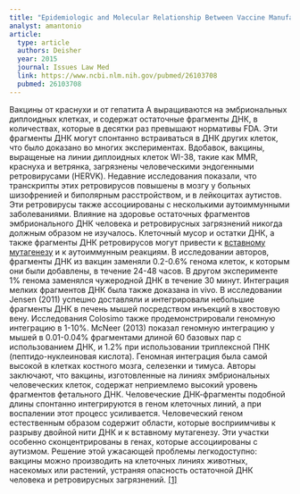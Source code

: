 ```yaml
---
title: "Epidemiologic and Molecular Relationship Between Vaccine Manufacture and Autism Spectrum Disorder Prevalence"
analyst: amantonio
article:
  type: article
  authors: Deisher
  year: 2015
  journal: Issues Law Med
  link: https://www.ncbi.nlm.nih.gov/pubmed/26103708
  pubmed: 26103708
---
```


Вакцины от краснухи и от гепатита А выращиваются на эмбриональных диплоидных клетках, и содержат остаточные фрагменты ДНК, в количествах, которые в десятки раз превышают нормативы FDA. Эти фрагменты ДНК могут спонтанно встраиваться в ДНК других клеток, что было доказано во многих экспериментах.
Вдобавок, вакцины, выращеные на линии диплоидных клеток WI-38, такие как MMR, краснуха и ветрянка, загрязнены человеческими эндогенными ретровирусами (HERVK). Недавние исследования показали, что транскрипты этих ретровирусов повышены в мозгу у больных шизофренией и биполярным расстройством, и в лейкоцитах аутистов. Эти ретровирусы также ассоциированы с несколькими аутоиммунными заболеваниями.
Влияние на здоровье остаточных фрагментов эмбрионального ДНК человека и ретровирусных загрязнений никогда должным образом не изучалось.
Клеточный мусор и остатки ДНК, а также фрагменты ДНК ретровирусов могут привести к [вставному мутагенезу](https://en.wikipedia.org/wiki/Insertional_mutagenesis) и к аутоиммунным реакциям. В исследовании авторов, фрагменты ДНК из вакцин заменяли 0.2-0.6% генома клеток, к которым они были добавлены, в течение 24-48 часов. В другом эксперименте 1% генома заменялся чужеродной ДНК в течение 30 минут.
Интеграция мелких фрагментов ДНК была также доказана in vivo. В исследовании Jensen (2011) успешно доставляли и интегрировали небольшие фрагменты ДНК в печень мышей посредством инъекций в хвостовую вену. Исследования Colosimo также продемонстрировали геномную интеграцию в 1-10%. McNeer (2013) показал геномную интеграцию у мышей в 0.01-0.04% фрагментами длиной 60 базовых пар с использованием ДНК, и 1.2% при использовании триплексной ПНК (пептидо-нуклеиновая кислота). Геномная интеграция была самой высокой в клетках костного мозга, селезенки и тимуса.
Авторы заключают, что вакцины, изготовленные на линиях эмбриональных человеческих клеток, содержат неприемлемо высокий уровень фрагментов фетального ДНК. Человеческие ДНК-фрагменты подобной длины спонтанно интегрируются в геном клеточных линий, а при воспалении этот процесс усиливается. Человеческий геном естественным образом содержит области, которые восприимчивы к разрыву двойной нити ДНК и к вставному мутагенезу. Эти участки особенно сконцентрированы в генах, которые ассоциированы с аутизмом. Решение этой ужасающей проблемы легкодоступно: вакцины можно производить на клеточных линиях животных, насекомых или растений, устраняя опасность остаточной ДНК человека и ретровирусных загрязнений. [[1]](http://soundchoice.org/wp-content/uploads/2012/08/DNA_Contaminants_in_Vaccines_Can_Integrate_Into_Childrens_Genes.pdf)
